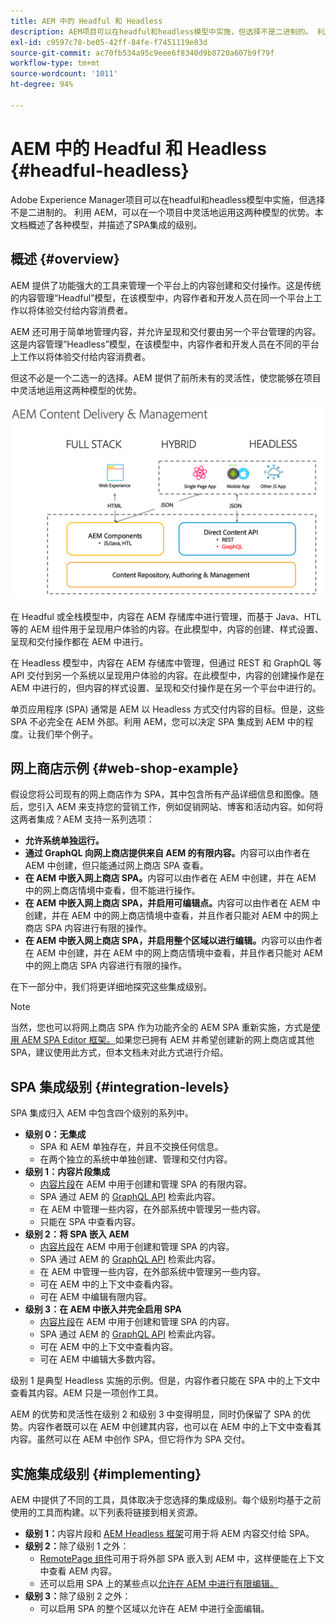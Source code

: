 ```yaml
---
title: AEM 中的 Headful 和 Headless
description: AEM项目可以在headful和headless模型中实施，但选择不是二进制的。 利用 AEM，可以在一个项目中灵活地运用这两种模型的优势。
exl-id: c9597c78-be05-42ff-84fe-f7451119e83d
source-git-commit: ac70fb534a95c9eee6f8340d9b8720a607b9f79f
workflow-type: tm+mt
source-wordcount: '1011'
ht-degree: 94%

---
```


# AEM 中的 Headful 和 Headless {#headful-headless}

Adobe Experience Manager项目可以在headful和headless模型中实施，但选择不是二进制的。 利用 AEM，可以在一个项目中灵活地运用这两种模型的优势。本文档概述了各种模型，并描述了SPA集成的级别。

## 概述 {#overview}

AEM 提供了功能强大的工具来管理一个平台上的内容创建和交付操作。这是传统的内容管理“Headful”模型，在该模型中，内容作者和开发人员在同一个平台上工作以将体验交付给内容消费者。

AEM 还可用于简单地管理内容，并允许呈现和交付要由另一个平台管理的内容。这是内容管理“Headless”模型，在该模型中，内容作者和开发人员在不同的平台上工作以将体验交付给内容消费者。

但这不必是一个二选一的选择。AEM 提供了前所未有的灵活性，使您能够在项目中灵活地运用这两种模型的优势。

![AEM 实施模型](/help/sites-developing/headless/getting-started/assets/aem-implementation-models.png)

在 Headful 或全栈模型中，内容在 AEM 存储库中进行管理，而基于 Java、HTL 等的 AEM 组件用于呈现用户体验的内容。在此模型中，内容的创建、样式设置、呈现和交付操作都在 AEM 中进行。

在 Headless 模型中，内容在 AEM 存储库中管理，但通过 REST 和 GraphQL 等 API 交付到另一个系统以呈现用户体验的内容。在此模型中，内容的创建操作是在 AEM 中进行的，但内容的样式设置、呈现和交付操作是在另一个平台中进行的。

单页应用程序 (SPA) 通常是 AEM 以 Headless 方式交付内容的目标。但是，这些 SPA 不必完全在 AEM 外部。利用 AEM，您可以决定 SPA 集成到 AEM 中的程度。让我们举个例子。

## 网上商店示例 {#web-shop-example}

假设您将公司现有的网上商店作为 SPA，其中包含所有产品详细信息和图像。随后，您引入 AEM 来支持您的营销工作，例如促销网站、博客和活动内容。如何将这两者集成？AEM 支持一系列选项：

* **允许系统单独运行。**
* **通过 GraphQL 向网上商店提供来自 AEM 的有限内容。**&#x200B;内容可以由作者在 AEM 中创建，但只能通过网上商店 SPA 查看。
* **在 AEM 中嵌入网上商店 SPA。**&#x200B;内容可以由作者在 AEM 中创建，并在 AEM 中的网上商店情境中查看，但不能进行操作。
* **在 AEM 中嵌入网上商店 SPA，并启用可编辑点。**&#x200B;内容可以由作者在 AEM 中创建，并在 AEM 中的网上商店情境中查看，并且作者只能对 AEM 中的网上商店 SPA 内容进行有限的操作。
* **在 AEM 中嵌入网上商店 SPA，并启用整个区域以进行编辑。**&#x200B;内容可以由作者在 AEM 中创建，并在 AEM 中的网上商店情境中查看，并且作者只能对 AEM 中的网上商店 SPA 内容进行有限的操作。

在下一部分中，我们将更详细地探究这些集成级别。

>[!NOTE]
>
>当然，您也可以将网上商店 SPA 作为功能齐全的 AEM SPA 重新实施，方式是[使用 AEM SPA Editor 框架。](/help/sites-developing/spa-walkthrough.md)如果您已拥有 AEM 并希望创建新的网上商店或其他 SPA，建议使用此方式，但本文档未对此方式进行介绍。

## SPA 集成级别 {#integration-levels}

SPA 集成归入 AEM 中包含四个级别的系列中。

* **级别 0：无集成**
   * SPA 和 AEM 单独存在，并且不交换任何信息。
   * 在两个独立的系统中单独创建、管理和交付内容。
* **级别 1：内容片段集成**
   * [内容片段](/help/assets/content-fragments/content-fragments.md)在 AEM 中用于创建和管理 SPA 的有限内容。
   * SPA 通过 AEM 的 [GraphQL API](/help/sites-developing/headless/graphql-api/graphql-api-content-fragments.md) 检索此内容。
   * 在 AEM 中管理一些内容，在外部系统中管理另一些内容。
   * 只能在 SPA 中查看内容。
* **级别 2：将 SPA 嵌入 AEM**
   * [内容片段](/help/assets/content-fragments/content-fragments.md)在 AEM 中用于创建和管理 SPA 的内容。
   * SPA 通过 AEM 的 [GraphQL API](/help/sites-developing/headless/graphql-api/graphql-api-content-fragments.md) 检索此内容。
   * 在 AEM 中管理一些内容，在外部系统中管理另一些内容。
   * 可在 AEM 中的上下文中查看内容。
   * 可在 AEM 中编辑有限内容。
* **级别 3：在 AEM 中嵌入并完全启用 SPA**
   * [内容片段](/help/assets/content-fragments/content-fragments.md)在 AEM 中用于创建和管理 SPA 的内容。
   * SPA 通过 AEM 的 [GraphQL API](/help/sites-developing/headless/graphql-api/graphql-api-content-fragments.md) 检索此内容。
   * 可在 AEM 中的上下文中查看内容。
   * 可在 AEM 中编辑大多数内容。

级别 1 是典型 Headless 实施的示例。但是，内容作者只能在 SPA 中的上下文中查看其内容。AEM 只是一项创作工具。

AEM 的优势和灵活性在级别 2 和级别 3 中变得明显，同时仍保留了 SPA 的优势。内容作者既可以在 AEM 中创建其内容，也可以在 AEM 中的上下文中查看其内容。虽然可以在 AEM 中创作 SPA，但它将作为 SPA 交付。

## 实施集成级别 {#implementing}

AEM 中提供了不同的工具，具体取决于您选择的集成级别。每个级别均基于之前使用的工具而构建。以下列表将链接到相关资源。

* **级别 1：**&#x200B;内容片段和 [AEM Headless 框架](/help/sites-developing/headless/introduction.md)可用于将 AEM 内容交付给 SPA。
* **级别 2：**&#x200B;除了级别 1 之外：
   * [RemotePage 组件](/help/sites-developing/spa-remote-page.md)可用于将外部 SPA 嵌入到 AEM 中，这样便能在上下文中查看 AEM 内容。
   * 还可以启用 SPA 上的某些点以[允许在 AEM 中进行有限编辑。](/help/sites-developing/spa-edit-external.md)
* **级别 3：**&#x200B;除了级别 2 之外：
   * 可以启用 SPA 的整个区域以允许在 AEM 中进行全面编辑。
